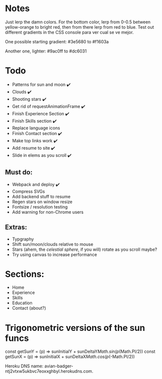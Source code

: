# Notes

Just lerp the damn colors. For the bottom color, lerp from 0-0.5 between yellow-orange to bright red, then from there lerp from red to blue. Test out different gradients in the CSS console para ver cual se ve mejor.

One possible starting gradient:
#3e5680 to #f1603a

Another one, lighter:
#9ac0ff to #dc6031

# Todo

* Patterns for sun and moon ✔️
* Clouds ✔️
* Shooting stars ✔️
* Get rid of requestAnimationFrame ✔️
* Finish Experience Section ✔️
* Finish Skills section ✔️
* Replace language icons
* Finish Contact section ✔️
* Make top links work ✔️
* Add resume to site ✔️
* Slide in elems as you scroll ✔️

## Must do:
* Webpack and deploy ✔️
* Compress SVGs
* Add backend stuff to resume
* Regen stars on window resize
* Fontsize / resolution testing
* Add warning for non-Chrome users

## Extras:
* Typgraphy
* Shift sun/moon/clouds relative to mouse
* Stars (ahem, the *celestial sphere*, if you will) rotate as you scroll maybe?
* Try using canvas to increase performance

# Sections:

- Home
- Experience
- Skills
- Education
- Contact (about?)

# Trigonometric versions of the sun funcs

const getSunY = (p) => sunInitialY + sunDeltaY*Math.sin(p*(Math.PI/2))
const getSunX = (p) => sunInitialX + sunDeltaX*Math.cos(p*(-Math.PI/2))

Heroku DNS name:  avian-badger-ntj2vtxw5ukbvc7eoxxghbyl.herokudns.com.